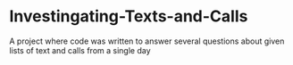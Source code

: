 # Investingating-Texts-and-Calls
 A project where code was written to answer several questions about given lists of text and calls from a single day
